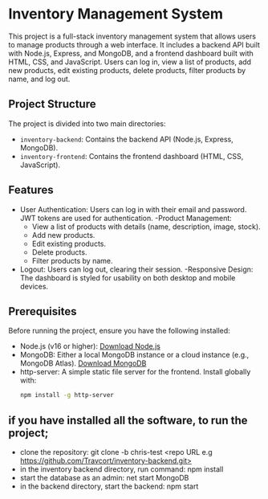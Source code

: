 # Inventory Management System

This project is a full-stack inventory management system that allows users to manage products through a web interface. It includes a backend API built with Node.js, Express, and MongoDB, and a frontend dashboard built with HTML, CSS, and JavaScript. Users can log in, view a list of products, add new products, edit existing products, delete products, filter products by name, and log out.

## Project Structure

The project is divided into two main directories:

- `inventory-backend`: Contains the backend API (Node.js, Express, MongoDB).
- `inventory-frontend`: Contains the frontend dashboard (HTML, CSS, JavaScript).

## Features

- User Authentication: Users can log in with their email and password. JWT tokens are used for authentication.
-Product Management:
  - View a list of products with details (name, description, image, stock).
  - Add new products.
  - Edit existing products.
  - Delete products.
  - Filter products by name.
- Logout: Users can log out, clearing their session.
-Responsive Design: The dashboard is styled for usability on both desktop and mobile devices.

## Prerequisites

Before running the project, ensure you have the following installed:

- Node.js (v16 or higher): [Download Node.js](https://nodejs.org/)
- MongoDB: Either a local MongoDB instance or a cloud instance (e.g., MongoDB Atlas). [Download MongoDB](https://www.mongodb.com/try/download/community)
- http-server: A simple static file server for the frontend. Install globally with:
  ```bash
  npm install -g http-server
## if you have installed all the software, to run the project;
   - clone the repository:
     git clone -b chris-test <repo URL e.g https://github.com/Travcort/inventory-backend.git>
   - in the inventory backend directory, run command:
     npm install
   - start the database as an admin:
     net start MongoDB
   - in the backend directory, start the backend:
     npm start
